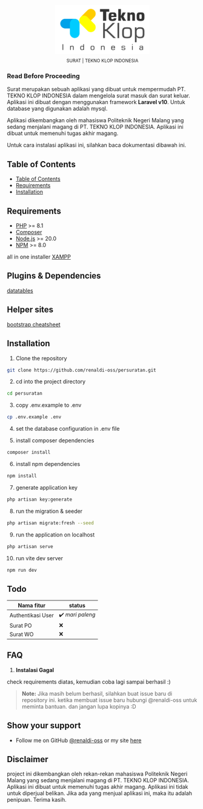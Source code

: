 <p align="center">
  <img src="./public/assets/img/TEKNO-KLOP.png" alt="LOGO" style="width: 250px;"/>
  <br/>
  <sub>SURAT | TEKNO KLOP INDONESIA</sub>
</p>

### Read Before Proceeding

Surat merupakan sebuah aplikasi yang dibuat untuk mempermudah PT. TEKNO KLOP INDONESIA dalam mengelola surat masuk dan surat keluar. Aplikasi ini dibuat dengan menggunakan framework **Laravel v10**. Untuk database yang digunakan adalah mysql.

Aplikasi dikembangkan oleh mahasiswa Politeknik Negeri Malang yang sedang menjalani magang di PT. TEKNO KLOP INDONESIA. Aplikasi ini dibuat untuk memenuhi tugas akhir magang.

Untuk cara instalasi aplikasi ini, silahkan baca dokumentasi dibawah ini.


## Table of Contents

- [Table of Contents](#table-of-contents)
- [Requirements](#requirements)
- [Installation](#installation)



## Requirements

- [PHP](https://www.php.net/) >= 8.1
- [Composer](https://getcomposer.org/)
- [Node.js](https://nodejs.org/en/) >= 20.0
- [NPM](https://www.npmjs.com/) >= 8.0

all in one installer [XAMPP](https://www.apachefriends.org/download.html)

## Plugins & Dependencies

[datatables](https://yajrabox.com/docs/laravel-datatables/10.0/)

## Helper sites

[bootstrap cheatsheet](https://bootstrap-cheatsheet.themeselection.com/)


## Installation

1. Clone the repository

```bash
git clone https://github.com/renaldi-oss/persuratan.git
```

2. cd into the project directory

```bash
cd persuratan
```

3. copy .env.example to .env

```bash
cp .env.example .env
```

4. set the database configuration in .env file

5. install composer dependencies

```bash
composer install
```

6. install npm dependencies

```bash
npm install
```

7. generate application key

```bash
php artisan key:generate
```

8. run the migration & seeder

```bash
php artisan migrate:fresh --seed
```

9. run the application on localhost

```bash
php artisan serve
```

10. run vite dev server

```bash
npm run dev
```

## Todo

| Nama fitur               | status            |
|--------------------------|------------------|
| Authentikasi User        | ✔️ _mari paleng_ |
| Surat PO   | ❌               |
| Surat WO   | ❌               |

## FAQ

1. **Instalasi Gagal**

check requirements diatas, kemudian coba lagi sampai berhasil :)

> **Note:** Jika masih belum berhasil, silahkan buat issue baru di repository ini. ketika membuat issue baru hubungi @renaldi-oss untuk meminta bantuan. dan jangan lupa kopinya :D


## Show your support

* Follow me on GitHub [@renaldi-oss](https://github.com/renaldi-oss) or my site [here](https://renaldi.tech)

## Disclaimer

project ini dikembangkan oleh rekan-rekan mahasiswa Politeknik Negeri Malang yang sedang menjalani magang di PT. TEKNO KLOP INDONESIA. Aplikasi ini dibuat untuk memenuhi tugas akhir magang. Aplikasi ini tidak untuk diperjual belikan. Jika ada yang menjual aplikasi ini, maka itu adalah penipuan. Terima kasih.